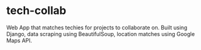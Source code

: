 # tech-collab
Web App that matches techies for projects to collaborate on. Built using Django, data scraping using BeautifulSoup, location matches using Google Maps API.
